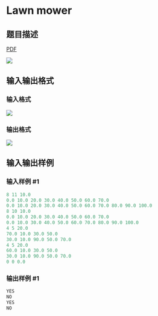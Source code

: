 # Lawn mower

## 题目描述

[problemUrl]: https://uva.onlinejudge.org/index.php?option=com_onlinejudge&Itemid=8&category=244&page=show_problem&problem=3421

[PDF](https://uva.onlinejudge.org/external/122/p12269.pdf)

![](https://cdn.luogu.com.cn/upload/vjudge_pic/UVA12269/732991115c089dfc35073bdc6d13e99f89b40859.png)

## 输入输出格式

### 输入格式

![](https://cdn.luogu.com.cn/upload/vjudge_pic/UVA12269/cdb6bb70739a00ae13a0804b1107d301cf1e3b42.png)

### 输出格式

![](https://cdn.luogu.com.cn/upload/vjudge_pic/UVA12269/ed922787274516901cd658ab08b7604b9569d381.png)

## 输入输出样例

### 输入样例 #1

```cpp
8 11 10.0
0.0 10.0 20.0 30.0 40.0 50.0 60.0 70.0
0.0 10.0 20.0 30.0 40.0 50.0 60.0 70.0 80.0 90.0 100.0
8 10 10.0
0.0 10.0 20.0 30.0 40.0 50.0 60.0 70.0
0.0 10.0 30.0 40.0 50.0 60.0 70.0 80.0 90.0 100.0
4 5 20.0
70.0 10.0 30.0 50.0
30.0 10.0 90.0 50.0 70.0
4 5 20.0
60.0 10.0 30.0 50.0
30.0 10.0 90.0 50.0 70.0
0 0 0.0
```


### 输出样例 #1

```cpp
YES
NO
YES
NO
```


